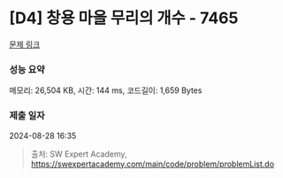 # [D4] 창용 마을 무리의 개수 - 7465 

[문제 링크](https://swexpertacademy.com/main/code/problem/problemDetail.do?contestProbId=AWngfZVa9XwDFAQU) 

### 성능 요약

메모리: 26,504 KB, 시간: 144 ms, 코드길이: 1,659 Bytes

### 제출 일자

2024-08-28 16:35



> 출처: SW Expert Academy, https://swexpertacademy.com/main/code/problem/problemList.do